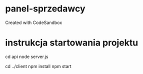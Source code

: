 # panel-sprzedawcy
Created with CodeSandbox

# instrukcja startowania projektu

cd api
node server.js

cd ../client
npm install
npm start